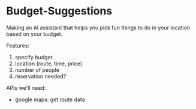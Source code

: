 # Budget-Suggestions
Making an AI assistant that helps you pick fun things to do in your location based on your budget. 

Features:
1. specify budget
2. location (route, time, price)
3. number of people
4. reservation needed?

APIs we'll need:
- google maps: get route data
